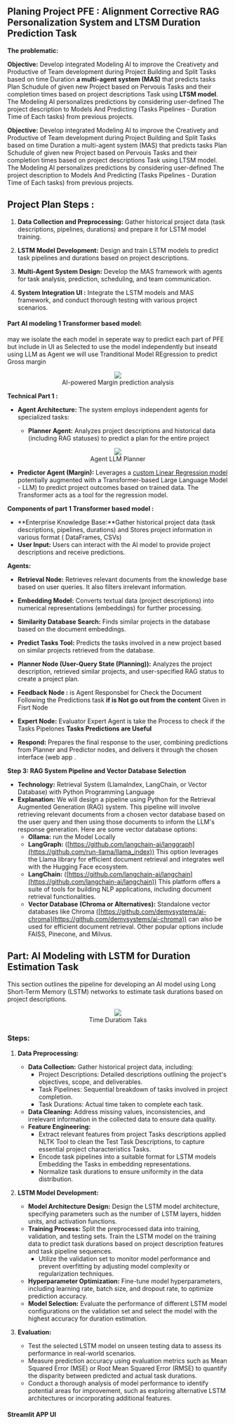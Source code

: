 ## Planing Project PFE : Alignment Corrective RAG Personalization System and LTSM Duration Prediction Task

 **The problematic:**

**Objective:** Develop integrated Modeling AI to improve the Creativety and Productive of Team development during Project Building and Split Tasks based on time Duration **a multi-agent system (MAS)** that predicts tasks Plan Schudule of given new Project based on Pervouis Tasks and  their completion times based on project descriptions Task using **LTSM model**. 
The Modeling AI personalizes predictions by considering user-defined The project description to Models And Predicting (Tasks Pipelines - Duration Time of Each tasks) from previous projects.

**Objective:**
 Develop integrated Modeling AI to improve the Creativety and Productive of Team development during Project Building and Split Tasks
based on time Duration a multi-agent system (MAS) that predicts tasks Plan Schudule of given new Project based on Pervouis Tasks and their
completion times based on project descriptions Task using LTSM model. The Modeling AI personalizes predictions by considering user-defined
The project description to Models And Predicting (Tasks Pipelines - Duration Time of Each tasks) from previous projects.

## Project Plan Steps :

1. **Data Collection and Preprocessing:** Gather historical project data (task descriptions, pipelines, durations)  and prepare it for LSTM model training.

2. **LSTM Model Development:** Design and train LSTM models to predict task pipelines and durations based on project descriptions.

3. **Multi-Agent System Design:** Develop the MAS framework with agents for task analysis, prediction, scheduling, and team communication.

4. **System Integration  UI :** Integrate the LSTM models and MAS framework, and conduct thorough testing with various project scenarios.

#### Part AI modeling 1 Transformer based model:

 may we isolate the each model in seperate way to predict each part of PFE but include in UI as Selected to use the model independently but inseatd using LLM as Agent we will use Tranditional Model REgression to predict Gross margin 

<div align="center">
    <img src="assets/Option1.png"/></br>
    <figcaption>AI-powered Margin prediction analysis</figcaption>
</div>


**Technical Part 1 :**

* **Agent Architecture:** The system employs independent agents for specialized tasks:

    * **Planner Agent:** Analyzes project descriptions and historical data (including RAG statuses) to predict a plan for the entire project
    
<div align="center">
    <img src="assets/agents.png"/></br>
    <figcaption>Agent LLM  Planner  </figcaption>
</div>
    
* **Predictor Agent (Margin):** Leverages a [custom Linear Regression model](https://blog.langchain.dev/tool-calling-with-langchain/) potentially augmented with a Transformer-based Large Language Model - LLM) to predict project outcomes based on trained data. The Transformer acts as a tool for the regression model.


**Components of part 1 Transformer based model :**

* **Enterprise Knowledge Base:**Gather historical project data (task descriptions, pipelines, durations) and  Stores project information in various format ( DataFrames, CSVs)
* **User Input:** Users can interact with the AI model to provide project descriptions and receive predictions.

**Agents:**

* **Retrieval Node:** Retrieves relevant documents from the knowledge base based on user queries. It also filters irrelevant information.
* **Embedding Model:** Converts textual data (project descriptions) into numerical representations (embeddings) for further processing.
* **Similarity Database Search:** Finds similar projects in the database based on the document embeddings.
* **Predict Tasks Tool:** Predicts the tasks involved in a new project based on similar projects retrieved from the database.
* **Planner Node (User-Query State (Planning)):**  Analyzes the project description, retrieved similar projects, and user-specified RAG status to create a project plan.
* **Feedback Node :**  is Agent Responsbel for Check the Document Following the Predictions task **if is Not go out from the content** Given in Fisrt Node 
* **Expert Node:** Evaluator Expert Agent is take the Process to check if the Tasks Pipelones **Tasks Predictions are Useful**

* **Respond:**  Prepares the final response to the user, combining predictions from Planner and Predictor nodes,  and delivers it through the chosen interface (web app .



**Step 3: RAG System Pipeline and Vector Database Selection**

* **Technology:** Retrieval System (LlamaIndex, LangChain, or Vector Database) with Python Programming Language
* **Explanation:** We will design a pipeline using Python for the Retrieval Augmented Generation (RAG) system. This pipeline will involve retrieving relevant documents from a chosen vector database based on the user query and then using those documents to inform the LLM's response generation. Here are some vector database options:
    * **Ollama:** run the Model Locally 
    * **LangGraph:** ([https://github.com/langchain-ai/langgraph](https://github.com/run-llama/llama_index)) This option leverages the Llama library for efficient document retrieval and integrates well with the Hugging Face ecosystem.
    * **LangChain:** ([https://github.com/langchain-ai/langchain](https://github.com/langchain-ai/langchain)) This platform offers a suite of tools for building NLP applications, including document retrieval functionalities.
    * **Vector Database (Chroma or Alternatives):** Standalone vector databases like Chroma ([https://github.com/demvsystems/ai-chroma](https://github.com/demvsystems/ai-chroma)) can also be used for efficient document retrieval. Other popular options include FAISS, Pinecone, and Milvus.


## Part: AI Modeling with LSTM for Duration Estimation Task

This section outlines the pipeline for developing an AI model using Long Short-Term Memory (LSTM) networks to estimate task durations based on project descriptions.
<div align="center">
    <img src="assets/Planing.png"/></br>
    <figcaption>Time Duratiom Taks   </figcaption>
</div>

### Steps: 

1. **Data Preprocessing:**
    - **Data Collection:** Gather historical project data, including:
        - Project Descriptions: Detailed descriptions outlining the project's objectives, scope, and deliverables.
        - Task Pipelines: Sequential breakdown of tasks involved in project completion.
        - Task Durations: Actual time taken to complete each task.
    - **Data Cleaning:** Address missing values, inconsistencies, and irrelevant information in the collected data to ensure data quality.
    - **Feature Engineering:**
        - Extract relevant features from project Tasks descriptions applied NLTK Tool to clean the Test Task Descriptions, to capture essential project characteristics Tasks.
        - Encode task pipelines into a suitable format for LSTM models Embedding the Tasks in embedding representations.
        - Normalize task durations to ensure uniformity in the data distribution.

2. **LSTM Model Development:**
    - **Model Architecture Design:** Design the LSTM model architecture, specifying parameters such as the number of LSTM layers, hidden units, and activation functions.
    - **Training Process:** Split the preprocessed data into training, validation, and testing sets. Train the LSTM model on the training data to predict task durations based on project description features and task pipeline sequences.
        - Utilize the validation set to monitor model performance and prevent overfitting by adjusting model complexity or regularization techniques.
    - **Hyperparameter Optimization:** Fine-tune model hyperparameters, including learning rate, batch size, and dropout rate, to optimize prediction accuracy.
    - **Model Selection:** Evaluate the performance of different LSTM model configurations on the validation set and select the model with the highest accuracy for duration estimation.

3. **Evaluation:**
    - Test the selected LSTM model on unseen testing data to assess its performance in real-world scenarios.
    - Measure prediction accuracy using evaluation metrics such as Mean Squared Error (MSE) or Root Mean Squared Error (RMSE) to quantify the disparity between predicted and actual task durations.
    - Conduct a thorough analysis of model performance to identify potential areas for improvement, such as exploring alternative LSTM architectures or incorporating additional features.


#### Streamlit APP UI 